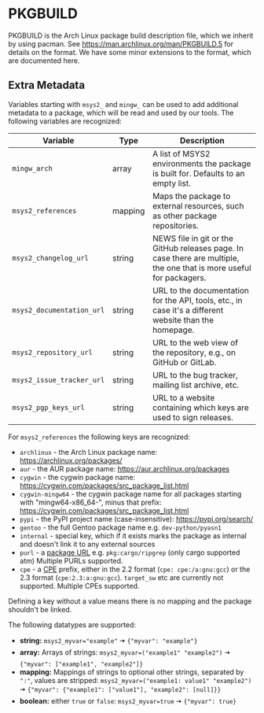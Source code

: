 # PKGBUILD

PKGBUILD is the Arch Linux package build description file, which we inherit by
using pacman. See https://man.archlinux.org/man/PKGBUILD.5 for details on the
format. We have some minor extensions to the format, which are documented here.

## Extra Metadata

Variables starting with `msys2_` and `mingw_` can be used to add additional metadata to a package, which will be read and used by our tools.
The following variables are recognized:

| Variable                   | Type    | Description |
|--------------------------- |---------|-------------|
| `mingw_arch`               | array   | A list of MSYS2 environments the package is built for. Defaults to an empty list. |
| `msys2_references`         | mapping | Maps the package to external resources, such as other package repositories. |
| `msys2_changelog_url`      | string  | NEWS file in git or the GitHub releases page. In case there are multiple, the one that is more useful for packagers. |
| `msys2_documentation_url`  | string  | URL to the documentation for the API, tools, etc., in case it's a different website than the homepage. |
| `msys2_repository_url`     | string  | URL to the web view of the repository, e.g., on GitHub or GitLab. |
| `msys2_issue_tracker_url`  | string  | URL to the bug tracker, mailing list archive, etc. |
| `msys2_pgp_keys_url`       | string  | URL to a website containing which keys are used to sign releases. |

For `msys2_references` the following keys are recognized:

* `archlinux` - the Arch Linux package name: https://archlinux.org/packages/
* `aur` - the AUR package name: https://aur.archlinux.org/packages
* `cygwin` - the cygwin package name: https://cygwin.com/packages/src_package_list.html
* `cygwin-mingw64` -
  the cygwin package name for all packages starting with "mingw64-x86_64-",
  minus that prefix: https://cygwin.com/packages/src_package_list.html
* `pypi` - the PyPI project name (case-insensitive): https://pypi.org/search/
* `gentoo` - the full Gentoo package name e.g. `dev-python/pyasn1`
* `internal` - special key, which if it exists marks the package as internal and doesn't link it to any external sources
* `purl` - a [package URL](https://github.com/package-url/purl-spec) e.g. `pkg:cargo/ripgrep` (only cargo supported atm)
  Multiple PURLs supported.
* `cpe` - a [CPE](https://en.wikipedia.org/wiki/Common_Platform_Enumeration) prefix, either in the 2.2 format (`cpe: cpe:/a:gnu:gcc`) or the 2.3 format (`cpe:2.3:a:gnu:gcc`). `target_sw` etc are currently not supported. Multiple CPEs supported.

Defining a key without a value means there is no mapping and the package shouldn't be linked.

The following datatypes are supported:

* **string:** `msys2_myvar="example"` 🠆 `{"myvar": "example"}`
* **array:** Arrays of strings: `msys2_myvar=("example1" "example2")` 🠆 `{"myvar": ["example1", "example2"]}`
* **mapping:** Mappings of strings to optional other strings, separated by `":"`, values are
  stripped: `msys2_myvar=("example1: value1" "example2")` 🠆 `{"myvar": {"example1": ["value1"], "example2": [null]}}`
* **boolean:** either `true` or `false`: `msys2_myvar=true` 🠆 `{"myvar": true}`
